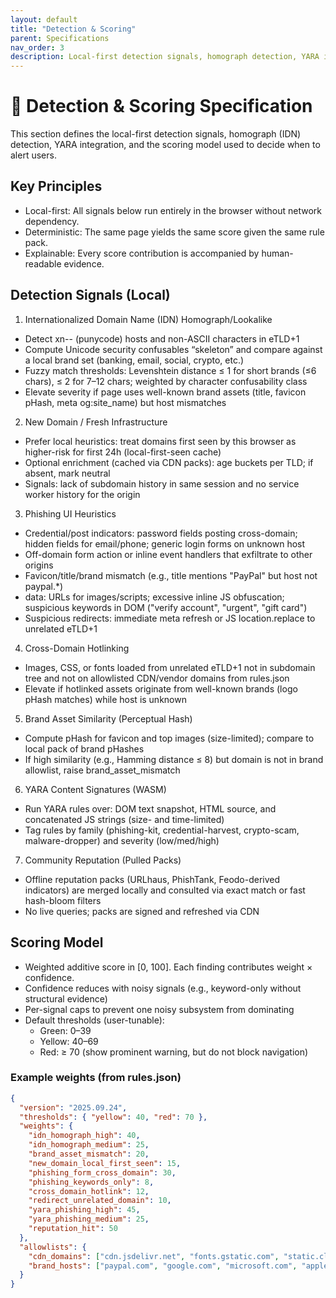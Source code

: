 ```yaml
---
layout: default
title: "Detection & Scoring"
parent: Specifications
nav_order: 3
description: Local-first detection signals, homograph detection, YARA integration, and scoring model for suspicious web page alerts
---
```

# 🧠 Detection & Scoring Specification

This section defines the local-first detection signals, homograph (IDN) detection, YARA integration, and the scoring model used to decide when to alert users.

## Key Principles
- Local-first: All signals below run entirely in the browser without network dependency.
- Deterministic: The same page yields the same score given the same rule pack.
- Explainable: Every score contribution is accompanied by human-readable evidence.

## Detection Signals (Local)

1) Internationalized Domain Name (IDN) Homograph/Lookalike
- Detect xn-- (punycode) hosts and non-ASCII characters in eTLD+1
- Compute Unicode security confusables “skeleton” and compare against a local brand set (banking, email, social, crypto, etc.)
- Fuzzy match thresholds: Levenshtein distance ≤ 1 for short brands (≤6 chars), ≤ 2 for 7–12 chars; weighted by character confusability class
- Elevate severity if page uses well-known brand assets (title, favicon pHash, meta og:site_name) but host mismatches

2) New Domain / Fresh Infrastructure
- Prefer local heuristics: treat domains first seen by this browser as higher-risk for first 24h (local-first-seen cache)
- Optional enrichment (cached via CDN packs): age buckets per TLD; if absent, mark neutral
- Signals: lack of subdomain history in same session and no service worker history for the origin

3) Phishing UI Heuristics
- Credential/post indicators: password fields posting cross-domain; hidden fields for email/phone; generic login forms on unknown host
- Off-domain form action or inline event handlers that exfiltrate to other origins
- Favicon/title/brand mismatch (e.g., title mentions "PayPal" but host not paypal.*)
- data: URLs for images/scripts; excessive inline JS obfuscation; suspicious keywords in DOM ("verify account", "urgent", "gift card")
- Suspicious redirects: immediate meta refresh or JS location.replace to unrelated eTLD+1

4) Cross-Domain Hotlinking
- Images, CSS, or fonts loaded from unrelated eTLD+1 not in subdomain tree and not on allowlisted CDN/vendor domains from rules.json
- Elevate if hotlinked assets originate from well-known brands (logo pHash matches) while host is unknown

5) Brand Asset Similarity (Perceptual Hash)
- Compute pHash for favicon and top images (size-limited); compare to local pack of brand pHashes
- If high similarity (e.g., Hamming distance ≤ 8) but domain is not in brand allowlist, raise brand_asset_mismatch

6) YARA Content Signatures (WASM)
- Run YARA rules over: DOM text snapshot, HTML source, and concatenated JS strings (size- and time-limited)
- Tag rules by family (phishing-kit, credential-harvest, crypto-scam, malware-dropper) and severity (low/med/high)

7) Community Reputation (Pulled Packs)
- Offline reputation packs (URLhaus, PhishTank, Feodo-derived indicators) are merged locally and consulted via exact match or fast hash-bloom filters
- No live queries; packs are signed and refreshed via CDN

## Scoring Model

- Weighted additive score in [0, 100]. Each finding contributes weight × confidence.
- Confidence reduces with noisy signals (e.g., keyword-only without structural evidence)
- Per-signal caps to prevent one noisy subsystem from dominating
- Default thresholds (user-tunable):
  - Green: 0–39
  - Yellow: 40–69
  - Red: ≥ 70 (show prominent warning, but do not block navigation)

### Example weights (from rules.json)
```json
{
  "version": "2025.09.24",
  "thresholds": { "yellow": 40, "red": 70 },
  "weights": {
    "idn_homograph_high": 40,
    "idn_homograph_medium": 25,
    "brand_asset_mismatch": 20,
    "new_domain_local_first_seen": 15,
    "phishing_form_cross_domain": 30,
    "phishing_keywords_only": 8,
    "cross_domain_hotlink": 12,
    "redirect_unrelated_domain": 10,
    "yara_phishing_high": 45,
    "yara_phishing_medium": 25,
    "reputation_hit": 50
  },
  "allowlists": {
    "cdn_domains": ["cdn.jsdelivr.net", "fonts.gstatic.com", "static.cloudflareinsights.com"],
    "brand_hosts": ["paypal.com", "google.com", "microsoft.com", "apple.com"]
  }
}
```
